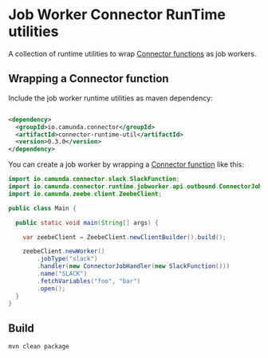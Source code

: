 # Job Worker Connector RunTime utilities

A collection of runtime utilities to wrap [Connector functions](../core) as job workers.

## Wrapping a Connector function

Include the job worker runtime utilities as maven dependency:

```xml

<dependency>
  <groupId>io.camunda.connector</groupId>
  <artifactId>connector-runtime-util</artifactId>
  <version>0.3.0</version>
</dependency>
```

You can create a job worker by wrapping a [Connector function](../core) like this:

```java
import io.camunda.connector.slack.SlackFunction;
import io.camunda.connector.runtime.jobworker.api.outbound.ConnectorJobHandler;
import io.camunda.zeebe.client.ZeebeClient;

public class Main {

  public static void main(String[] args) {

    var zeebeClient = ZeebeClient.newClientBuilder().build();

    zeebeClient.newWorker()
        .jobType("slack")
        .handler(new ConnectorJobHandler(new SlackFunction()))
        .name("SLACK")
        .fetchVariables("foo", "bar")
        .open();
  }
}
```

## Build

```bash
mvn clean package
```
